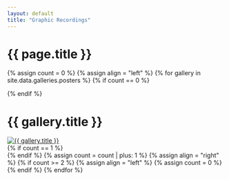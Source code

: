 ```yaml
---
layout: default
title: "Graphic Recordings"
---
```


<h1>{{ page.title }}</h1>

{% assign count = 0 %}
{% assign align = "left" %}
{% for gallery in site.data.galleries.posters %}
{% if count == 0 %}<div class="row">{% endif %}
  <div class="half-width gallery-preview {{ align }}">
    <h1>{{ gallery.title }}</h1>
    <a href="{{ site.url }}{{ site.baseurl }}/graphic-recordings/{{ gallery.year }}.html">
      <img alt="{{ gallery.title }}" src="{{ site.url }}{{ site.baseurl }}/images/{% if gallery.picture_path %}{{ gallery.picture_path }}{% else %}posters_{{ gallery.year }}{% endif %}/{{ gallery.preview.thumbnail }}" />
    </a>
  </div>
{% if count == 1 %}</div>{% endif %}
{% assign count = count | plus: 1 %}
{% assign align = "right" %}
{% if count >= 2 %}
{% assign align = "left" %}
{% assign count = 0 %}
{% endif %}
{% endfor %}
